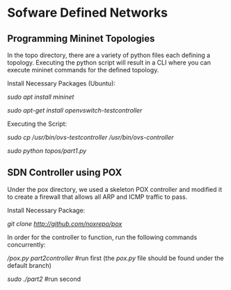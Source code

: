 # Sofware Defined Networks

## Programming Mininet Topologies

In the topo directory, there are a variety of python files each defining a topology. 
Executing the python script will result in a CLI where you can execute mininet commands for the defined topology.

Install Necessary Packages (Ubuntu):

*sudo apt install mininet*

*sudo apt-get install openvswitch-testcontroller*

Executing the Script:

*sudo cp /usr/bin/ovs-testcontroller /usr/bin/ovs-controller*

*sudo python topos/part1.py*


## SDN Controller using POX

Under the pox directory, we used a skeleton POX controller and modified it to create a firewall that allows all ARP and ICMP traffic to pass.

Install Necessary Package:

*git clone http://github.com/noxrepo/pox*

In order for the controller to function, run the following commands concurrently:

*/pox.py part2controller* #run first (the *pox.py* file should be found under the default branch)

*sudo ./part2* #run second



